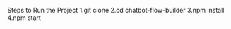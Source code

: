 Steps to Run the Project
1.git clone <repo-url>
2.cd chatbot-flow-builder
3.npm install
4.npm start

